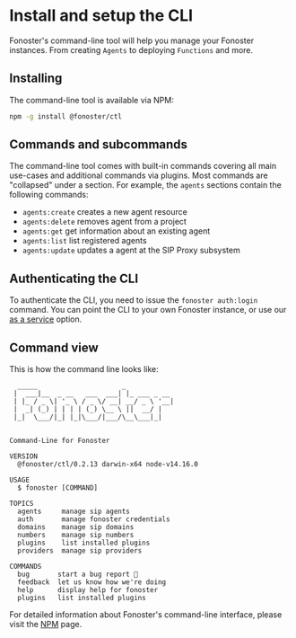 # Install and setup the CLI

Fonoster's command-line tool will help you manage your Fonoster instances. From creating `Agents` to deploying `Functions` and more.

## Installing

The command-line tool is available via NPM:

```bash
npm -g install @fonoster/ctl
```

## Commands and subcommands

The command-line tool comes with built-in commands covering all main use-cases and additional commands via plugins. Most commands are "collapsed" under a section. For example, the `agents` sections contain the following commands:

- `agents:create`  creates a new agent resource
- `agents:delete`  removes agent from a project
- `agents:get`     get information about an existing agent
- `agents:list`    list registered agents
- `agents:update`  updates a agent at the SIP Proxy subsystem

## Authenticating the CLI

To authenticate the CLI, you need to issue the `fonoster auth:login` command. You can point the CLI to your own Fonoster instance, or use our [as a service](https://console.fonoster.io) option.

## Command view

This is how the command line looks like:

```
  _____                     _            
 |  ___|__  _ __   ___  ___| |_ ___ _ __ 
 | |_ / _ \| '_ \ / _ \/ __| __/ _ \ '__|
 |  _| (_) | | | | (_) \__ \ ||  __/ |   
 |_|  \___/|_| |_|\___/|___/\__\___|_|   
                                         

Command-Line for Fonoster

VERSION
  @fonoster/ctl/0.2.13 darwin-x64 node-v14.16.0

USAGE
  $ fonoster [COMMAND]

TOPICS
  agents     manage sip agents
  auth       manage fonoster credentials
  domains    manage sip domains
  numbers    manage sip numbers
  plugins    list installed plugins
  providers  manage sip providers

COMMANDS
  bug       start a bug report 🐞
  feedback  let us know how we're doing
  help      display help for fonoster
  plugins   list installed plugins
```

For detailed information about Fonoster's command-line interface, please visit the [NPM](https://www.npmjs.com/package/@fonoster/ctl) page.
